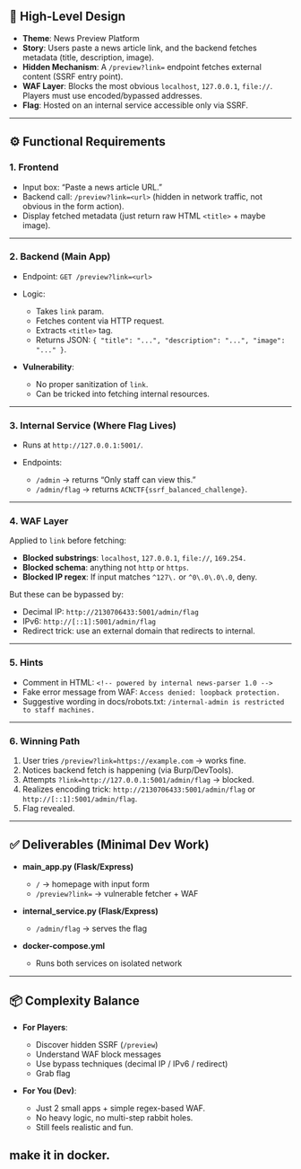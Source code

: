 ## 🎯 High-Level Design

* **Theme**: News Preview Platform
* **Story**: Users paste a news article link, and the backend fetches metadata (title, description, image).
* **Hidden Mechanism**: A `/preview?link=` endpoint fetches external content (SSRF entry point).
* **WAF Layer**: Blocks the most obvious `localhost`, `127.0.0.1`, `file://`. Players must use encoded/bypassed addresses.
* **Flag**: Hosted on an internal service accessible only via SSRF.

---

## ⚙️ Functional Requirements

### 1. **Frontend**

* Input box: “Paste a news article URL.”
* Backend call: `/preview?link=<url>` (hidden in network traffic, not obvious in the form action).
* Display fetched metadata (just return raw HTML `<title>` + maybe image).

---

### 2. **Backend (Main App)**

* Endpoint: `GET /preview?link=<url>`
* Logic:

  * Takes `link` param.
  * Fetches content via HTTP request.
  * Extracts `<title>` tag.
  * Returns JSON: `{ "title": "...", "description": "...", "image": "..." }`.
* **Vulnerability**:

  * No proper sanitization of `link`.
  * Can be tricked into fetching internal resources.

---

### 3. **Internal Service (Where Flag Lives)**

* Runs at `http://127.0.0.1:5001/`.
* Endpoints:

  * `/admin` → returns “Only staff can view this.”
  * `/admin/flag` → returns `ACNCTF{ssrf_balanced_challenge}`.

---

### 4. **WAF Layer**

Applied to `link` before fetching:

* **Blocked substrings**: `localhost`, `127.0.0.1`, `file://`, `169.254.`
* **Blocked schema**: anything not `http` or `https`.
* **Blocked IP regex**: If input matches `^127\.` or `^0\.0\.0\.0`, deny.

But these can be bypassed by:

* Decimal IP: `http://2130706433:5001/admin/flag`
* IPv6: `http://[::1]:5001/admin/flag`
* Redirect trick: use an external domain that redirects to internal.

---

### 5. **Hints**

* Comment in HTML: `<!-- powered by internal news-parser 1.0 -->`
* Fake error message from WAF: `Access denied: loopback protection.`
* Suggestive wording in docs/robots.txt: `/internal-admin is restricted to staff machines.`

---

### 6. **Winning Path**

1. User tries `/preview?link=https://example.com` → works fine.
2. Notices backend fetch is happening (via Burp/DevTools).
3. Attempts `?link=http://127.0.0.1:5001/admin/flag` → blocked.
4. Realizes encoding trick: `http://2130706433:5001/admin/flag` or `http://[::1]:5001/admin/flag`.
5. Flag revealed.

---

## ✅ Deliverables (Minimal Dev Work)

* **main\_app.py (Flask/Express)**

  * `/` → homepage with input form
  * `/preview?link=` → vulnerable fetcher + WAF
* **internal\_service.py (Flask/Express)**

  * `/admin/flag` → serves the flag
* **docker-compose.yml**

  * Runs both services on isolated network

---

## 📦 Complexity Balance

* **For Players**:

  * Discover hidden SSRF (`/preview`)
  * Understand WAF block messages
  * Use bypass techniques (decimal IP / IPv6 / redirect)
  * Grab flag
* **For You (Dev)**:

  * Just 2 small apps + simple regex-based WAF.
  * No heavy logic, no multi-step rabbit holes.
  * Still feels realistic and fun.


## make it in docker.